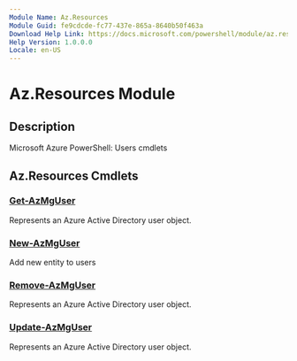 ```yaml
---
Module Name: Az.Resources
Module Guid: fe9cdcde-fc77-437e-865a-8640b50f463a
Download Help Link: https://docs.microsoft.com/powershell/module/az.resources
Help Version: 1.0.0.0
Locale: en-US
---
```


# Az.Resources Module
## Description
Microsoft Azure PowerShell: Users cmdlets

## Az.Resources Cmdlets
### [Get-AzMgUser](Get-AzMgUser.md)
Represents an Azure Active Directory user object.

### [New-AzMgUser](New-AzMgUser.md)
Add new entity to users

### [Remove-AzMgUser](Remove-AzMgUser.md)
Represents an Azure Active Directory user object.

### [Update-AzMgUser](Update-AzMgUser.md)
Represents an Azure Active Directory user object.

